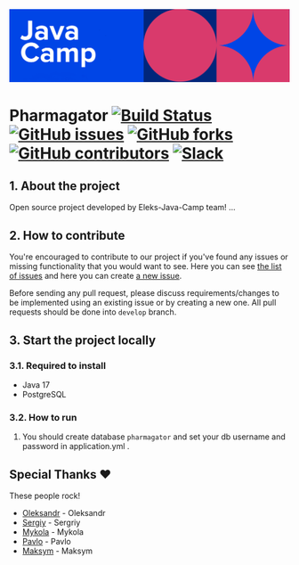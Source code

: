 <img src="api/src/main/resources/images/java-camp.png">

# Pharmagator [![Build Status](https://app.travis-ci.com/Oleksandr-Eleks/pharmagator.svg?branch=develop)](https://app.travis-ci.com/Oleksandr-Eleks/pharmagator) [![GitHub issues](https://img.shields.io/github/issues/Oleksandr-Eleks/pharmagator)](https://github.com/Oleksandr-Eleks/pharmagator/issues) [![GitHub forks](https://img.shields.io/github/forks/Oleksandr-Eleks/pharmagator)](https://github.com/Oleksandr-Eleks/pharmagator/network/members) [![GitHub contributors](https://img.shields.io/github/contributors/Oleksandr-Eleks/pharmagator)](https://github.com/Oleksandr-Eleks/pharmagator/contributors) [![Slack](https://img.shields.io/badge/slack-chat-pink.svg)](https://eleksjavacamp2021.slack.com)

## 1. About the project

Open source project developed by Eleks-Java-Camp team! ...

## 2. How to contribute

You're encouraged to contribute to our project if you've found any issues or missing functionality that you would want to see. Here you can see [the list of issues](https://github.com/Oleksandr-Eleks/pharmagator/issues) and here you can create [a new issue](https://github.com/Oleksandr-Eleks/pharmagator/issues/new).

Before sending any pull request, please discuss requirements/changes to be implemented using an existing issue or by creating a new one. All pull requests should be done into `develop` branch.

## 3. Start the project locally

### 3.1. Required to install

* Java 17
* PostgreSQL

### 3.2. How to run

1. You should create database `pharmagator` and set your db username and password in application.yml .

## Special Thanks :heart:

These people rock!

- [Oleksandr](https://github.com/Oleksandr-Eleks) - Oleksandr
- [Sergiy](https://github.com/sergvasylchak) - Sergriy
- [Mykola](https://github.com/MykolaPankiv) - Mykola
- [Pavlo](https://github.com/pavlosloboda) - Pavlo
- [Maksym](https://github.com/Oleksandr-Eleks/pharmagator) - Maksym


